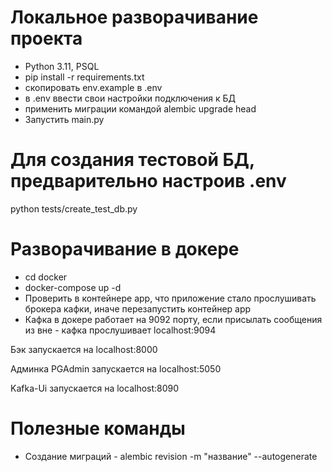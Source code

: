 # Локальное разворачивание проекта
* Python 3.11, PSQL
* pip install -r requirements.txt
* скопировать env.example в .env
* в .env ввести свои настройки подключения к БД
* применить миграции командой alembic upgrade head
* Запустить main.py

# Для создания тестовой БД, предварительно настроив .env
python tests/create_test_db.py

# Разворачивание в докере

* cd docker
* docker-compose up -d
* Проверить в контейнере app, что приложение стало прослушивать брокера кафки, иначе перезапустить контейнер app
* Кафка в докере работает на 9092 порту, если присылать сообщения из вне - кафка прослушивает localhost:9094

Бэк запускается на localhost:8000

Админка PGAdmin запускается на localhost:5050

Kafka-Ui запускается на localhost:8090

# Полезные команды

* Создание миграций - alembic revision -m "название" --autogenerate
